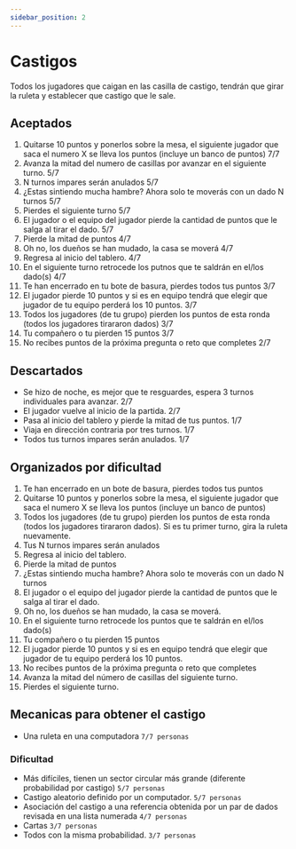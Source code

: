 ```yaml
---
sidebar_position: 2
---
```


# Castigos

Todos los jugadores que caigan en las casilla de castigo, tendrán que girar la ruleta y establecer que castigo que le sale.


## Aceptados
1. Quitarse 10 puntos y ponerlos sobre la mesa, el siguiente jugador que saca el numero X se lleva los puntos (incluye un banco de puntos) 7/7
2. Avanza la mitad del numero de casillas por avanzar en el siguiente turno.  5/7
3. N turnos impares serán anulados 5/7
4. ¿Estas sintiendo mucha hambre? Ahora solo te moverás con un dado N turnos 5/7
5. Pierdes el siguiente turno 5/7
6. El jugador o el equipo del jugador pierde la cantidad de puntos que le salga al tirar el dado. 5/7
7. Pierde la mitad de puntos 4/7
8. Oh no, los dueños se han mudado, la casa se moverá 4/7
9. Regresa al inicio del tablero. 4/7
10. En el siguiente turno retrocede los putnos que te saldrán en el/los dado(s) 4/7
11. Te han encerrado en tu bote de basura, pierdes todos tus puntos 3/7
12. El jugador pierde 10 puntos y si es en equipo tendrá que elegir que jugador de tu equipo perderá los 10 puntos. 3/7
13. Todos los jugadores (de tu grupo) pierden los puntos de esta ronda (todos los jugadores tirararon dados) 3/7
14. Tu compañero o tu pierden 15 puntos 3/7
15. No recibes puntos de la próxima pregunta o reto que completes 2/7


## Descartados
- Se hizo de noche, es mejor que te resguardes, espera 3 turnos individuales para avanzar. 2/7
- El jugador vuelve al inicio de la partida. 2/7
- Pasa al inicio del tablero y pierde la mitad de tus puntos. 1/7
- Viaja en dirección contraria por tres turnos. 1/7
- Todos tus turnos impares serán anulados. 1/7

## Organizados por dificultad
1. Te han encerrado en un bote de basura, pierdes todos tus puntos
2. Quitarse 10 puntos y ponerlos sobre la mesa, el siguiente jugador que saca el numero X se lleva los puntos (incluye un banco de puntos)
3. Todos los jugadores (de tu grupo) pierden los puntos de esta ronda (todos los jugadores tirararon dados). Si es tu primer turno, gira la ruleta nuevamente.
4. Tus N turnos impares serán anulados
5. Regresa al inicio del tablero.
6. Pierde la mitad de puntos
7. ¿Estas sintiendo mucha hambre? Ahora solo te moverás con un dado N turnos
8. El jugador o el equipo del jugador pierde la cantidad de puntos que le salga al tirar el dado.
9. Oh no, los dueños se han mudado, la casa se moverá.
10. En el siguiente turno retrocede los puntos que te saldrán en el/los dado(s)
11. Tu compañero o tu pierden 15 puntos
12. El jugador pierde 10 puntos y si es en equipo tendrá que elegir que jugador de tu equipo perderá los 10 puntos.
13. No recibes puntos de la próxima pregunta o reto que completes
14. Avanza la mitad del número de casillas del siguiente turno.
15. Pierdes el siguiente turno.


## Mecanicas para obtener el castigo
- Una ruleta en una computadora `7/7 personas`

### Dificultad
- Más difíciles, tienen un sector circular más grande (diferente probabilidad por castigo) `5/7 personas`
- Castigo aleatorio definido por un computador. `5/7 personas`
- Asociación del castigo a una referencia obtenida por un par de dados revisada en una lista numerada `4/7 personas`
- Cartas `3/7 personas`
- Todos con la misma probabilidad. `3/7 personas`
